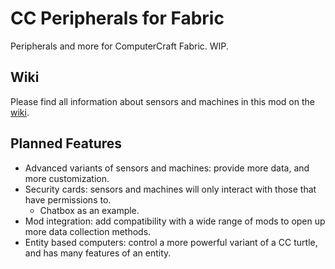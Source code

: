 # CC Peripherals for Fabric

Peripherals and more for ComputerCraft Fabric. WIP.

## Wiki

Please find all information about sensors and machines in this mod on the [wiki](https://github.com/mitgobla/CCPeripheralsFabric/wiki).

## Planned Features

- Advanced variants of sensors and machines: provide more data, and more customization.
- Security cards: sensors and machines will only interact with those that have permissions to.
  - Chatbox as an example.
- Mod integration: add compatibility with a wide range of mods to open up more data collection methods.
- Entity based computers: control a more powerful variant of a CC turtle, and has many features of an entity.